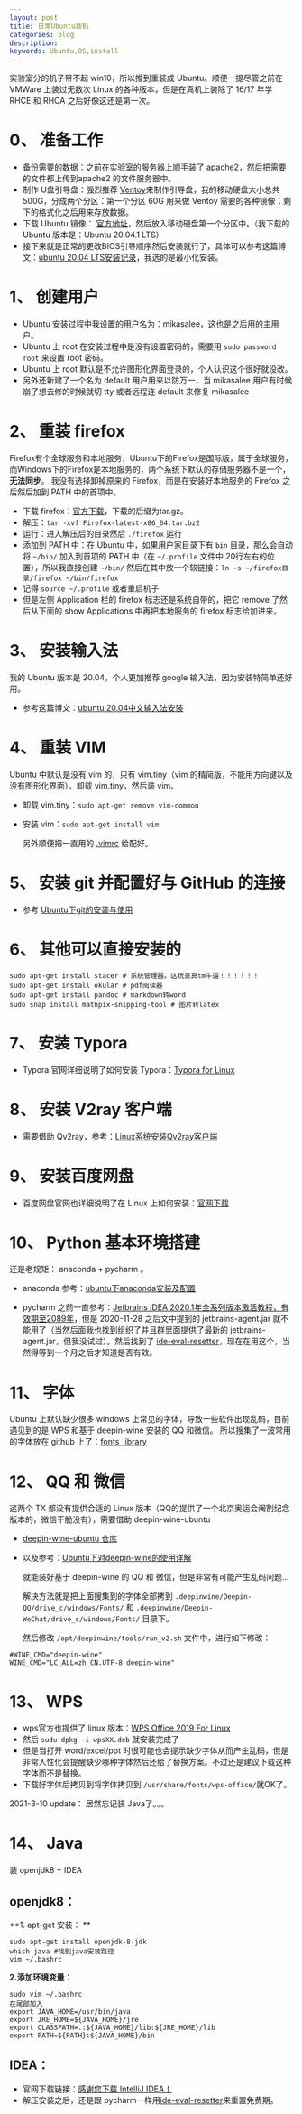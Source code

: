 ```yaml
---
layout: post
title: 日常Ubuntu装机
categories: blog
description: 
keywords: Ubuntu,OS,install
---
```


  实验室分的机子带不起 win10，所以推到重装成 Ubuntu。顺便一提尽管之前在 VMWare 上装过无数次 Linux 的各种版本，但是在真机上装除了 16/17 年学 RHCE 和 RHCA 之后好像这还是第一次。

# 0、 准备工作

+ 备份需要的数据：之前在实验室的服务器上顺手装了 apache2，然后把需要的文件都上传到apache2 的文件服务器中。
+ 制作 U盘引导盘：强烈推荐 [Ventoy](https://www.ventoy.net/en/download.html)来制作引导盘，我的移动硬盘大小总共 500G，分成两个分区：第一个分区 60G 用来做 Ventoy 需要的各种镜像；剩下的格式化之后用来存放数据。 
+ 下载 Ubuntu 镜像： [官方地址](https://ubuntu.com/download/desktop)，然后放入移动硬盘第一个分区中。（我下载的 Ubuntu 版本是：Ubuntu 20.04.1 LTS）
+ 接下来就是正常的更改BIOS引导顺序然后安装就行了，具体可以参考这篇博文：[ubuntu 20.04 LTS安装记录](https://blog.csdn.net/a805607966/article/details/105868360)，我选的是最小化安装。

# 1、 创建用户

+ Ubuntu 安装过程中我设置的用户名为：mikasalee，这也是之后用的主用户。
+ Ubuntu 上 root 在安装过程中是没有设置密码的，需要用 `sudo password root` 来设置 root 密码。
+ Ubuntu 上 root 默认是不允许图形化界面登录的，个人认识这个很好就没改。
+ 另外还新建了一个名为 default 用户用来以防万一，当 mikasalee 用户有时候崩了想去修的时候就切 tty 或者远程连 default 来修复 mikasalee

# 2、 重装 firefox

  Firefox有个全球服务和本地服务，Ubuntu下的Firefox是国际版，属于全球服务，而Windows下的Firefox是本地服务的，两个系统下默认的存储服务器不是一个，**无法同步**。
  我没有选择卸掉原来的 Firefox，而是在安装好本地服务的 Firefox 之后然后加到 PATH 中的首项中。

+ 下载 firefox：[官方下载](https://www.firefox.com.cn/)，下载的后缀为tar.gz。
+ 解压：`tar -xvf Firefox-latest-x86_64.tar.bz2`
+ 运行：进入解压后的目录然后 `./firefox` 运行
+ 添加到 PATH 中：在 Ubuntu 中，如果用户家目录下有 `bin` 目录，那么会自动将 `~/bin/` 加入到首项的 PATH 中（在 `~/.profile` 文件中 20行左右的位置），所以我直接创建 `~/bin/` 然后在其中放一个软链接：`ln -s ~/firefox目录/firefox ~/bin/firefox`
+ 记得 `source ~/.profile` 或者重启机子
+ 但是左侧 Application 栏的 firefox 标志还是系统自带的，把它 remove 了然后从下面的 show Applications 中再把本地服务的 firefox 标志给加进来。


# 3、 安装输入法

  我的 Ubuntu 版本是 20.04，个人更加推荐 google 输入法，因为安装特简单还好用。
+ 参考这篇博文：[ubuntu 20.04中文输入法安装](https://blog.csdn.net/a805607966/article/details/105874756)

# 4、 重装 VIM 

  Ubuntu 中默认是没有 vim 的，只有 vim.tiny（vim 的精简版，不能用方向键以及没有图形化界面）。卸载 vim.tiny，然后装 vim。

+ 卸载 vim.tiny：`sudo apt-get remove vim-common`
+ 安装 vim：`sudo apt-get install vim`

  另外顺便把一直用的 [.vimrc](https://github.com/MikasaLee/DataStructure/blob/master/.vimrc) 给配好。

# 5、 安装 git 并配置好与 GitHub 的连接

+ 参考 [Ubuntu下git的安装与使用](https://www.cnblogs.com/lxm20145215----/p/5905765.html)

# 6、 其他可以直接安装的

```shell
sudo apt-get install stacer # 系统管理器。这玩意真tm牛逼！！！！！！
sudo apt-get install okular # pdf阅读器
sudo apt-get install pandoc # markdown转word
sudo snap install mathpix-snipping-tool # 图片转latex
```

# 7、 安装 Typora

+ Typora 官网详细说明了如何安装 Typora：[Typora for Linux](https://typora.io/#linux)

# 8、 安装 V2ray 客户端

+ 需要借助 Qv2ray，参考：[Linux系统安装Qv2ray客户端](https://www.zsxcool.com/7137.html)

# 9、 安装百度网盘

+ 百度网盘官网也详细说明了在 Linux 上如何安装：[官网下载](http://pan.baidu.com/download)

# 10、 Python 基本环境搭建

  还是老规矩： anaconda + pycharm 。
+ anaconda 参考：[ubuntu下anaconda安装及配置](https://blog.csdn.net/a805607966/article/details/105939736)

+ pycharm 之前一直参考：[Jetbrains IDEA 2020.1年全系列版本激活教程，有效期至2089年](https://www.w3h5.com/post/530.html)，但是 2020-11-28 之后文中提到的 jetbrains-agent.jar 就不能用了（当然后面我也找到组织了并且群里面提供了最新的 jetbrains-agent.jar，但我没试过）。然后找到了 [ide-eval-resetter](https://gitee.com/pengzhile/ide-eval-resetter/)，现在在用这个，当然得等到一个月之后才知道是否有效。

# 11、 字体

  Ubuntu 上默认缺少很多 windows 上常见的字体，导致一些软件出现乱码，目前遇见到的是 WPS 和基于 deepin-wine 安装的 QQ 和微信。
  所以搜集了一波常用的字体放在 github 上了：[fonts_library](https://github.com/MikasaLee/fonts_library)

# 12、 QQ 和 微信

  这两个 TX 都没有提供合适的 Linux 版本（QQ的提供了一个北京奥运会阉割纪念版本的，微信干脆没有），需要借助 deepin-wine-ubuntu

+ [deepin-wine-ubuntu 仓库](https://github.com/wszqkzqk/deepin-wine-ubuntu)
+ 以及参考：[Ubuntu下对deepin-wine的使用详解](https://zhuanlan.zhihu.com/p/141107518)

  就能装好基于 deepin-wine 的 QQ 和 微信，但是非常有可能产生乱码问题...
  
  解决方法就是把上面搜集到的字体全部拷到 
  `.deepinwine/Deepin-QQ/drive_c/windows/Fonts/` 和 
  `.deepinwine/Deepin-WeChat/drive_c/windows/Fonts/` 目录下。
  
  然后修改 `/opt/deepinwine/tools/run_v2.sh` 文件中，进行如下修改：

```shell
#WINE_CMD="deepin-wine"
WINE_CMD="LC_ALL=zh_CN.UTF-8 deepin-wine"
```

# 13、 WPS

+ wps官方也提供了 linux 版本：[WPS Office 2019 For Linux](https://www.wps.cn/product/wpslinux#)
+ 然后 `sudu dpkg -i wpsXX.deb` 就安装完成了
+ 但是当打开 word/excel/ppt 时很可能也会提示缺少字体从而产生乱码，但是非常人性化会提醒缺少哪种字体然后还给了替换方案。不过还是建议下载这种字体而不是替换。
+ 下载好字体后拷贝到将字体拷贝到 `/usr/share/fonts/wps-office/`就OK了。


2021-3-10 update：
居然忘记装 Java了。。。

# 14、 Java

装 openjdk8 + IDEA

## openjdk8：

**1. apt-get 安装： **

```shell
sudo apt-get install openjdk-8-jdk  
which java #找到java安装路径
vim ~/.bashrc
```
**2.添加环境变量：**

```
sudo vim ~/.bashrc
在尾部加入
export JAVA_HOME=/usr/bin/java
export JRE_HOME=${JAVA_HOME}/jre
export CLASSPATH=.:${JAVA_HOME}/lib:${JRE_HOME}/lib
export PATH=${PATH}:${JAVA_HOME}/bin
```

## IDEA：

+ 官网下载链接：[感谢您下载 IntelliJ IDEA！](https://www.jetbrains.com/zh-cn/idea/download/download-thanks.html?platform=linux)
+ 解压安装之后，还是跟 pycharm一样用[ide-eval-resetter](https://gitee.com/pengzhile/ide-eval-resetter/)来重置免费期。
